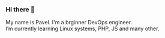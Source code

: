 ### Hi there 👋

My name is Pavel. I'm a brginner DevOps engineer.<br>
I’m currently learning Linux systems, PHP, JS and many other.
<!--
**Saint-Pablo-3/Saint-Pablo-3** is a ✨ _special_ ✨ repository because its `README.md` (this file) appears on your GitHub profile.

Here are some ideas to get you started:

- 🔭 I’m currently working on ...
- 🌱 I’m currently learning SwiftUI and other..
- 👯 I’m looking to collaborate on ..waiting for your ideas))
- 🤔 I’m looking for help with ...
- 💬 Ask me about anything you want!
- 📫 How to reach me: ...
- 😄 Pronouns: he/him
- ⚡ Fun fact: ...
-->
